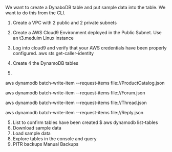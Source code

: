 We want to create a DynaboDB table and put sample data into the table. We want to do this from the CLI.

1. Create a VPC with 2 public and 2 private subnets
2. Create a AWS Cloud9 Environment deployed in the Public Subnet. Use an t3.meduim Linux instance
3. Log into cloud9 and verify that your AWS credentials have been properly configured.
aws sts get-caller-identity


4. Create 4 the DynamoDB tables
5. 
aws dynamodb batch-write-item --request-items file://ProductCatalog.json 

aws dynamodb batch-write-item --request-items file://Forum.json

aws dynamodb batch-write-item --request-items file://Thread.json

aws dynamodb batch-write-item --request-items file://Reply.json


5. List to confirm tables have been created $ aws dynamodb list-tables
6. Download sample data
7. Load sample data
8. Explore tables in the console and query
9. PITR backups
Manual Backups
